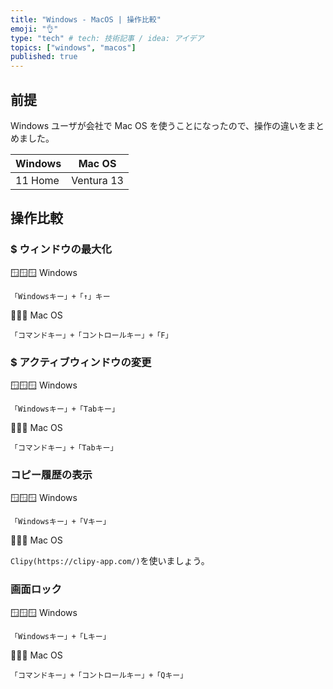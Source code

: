 ```yaml
---
title: "Windows - MacOS | 操作比較"
emoji: "👌"
type: "tech" # tech: 技術記事 / idea: アイデア
topics: ["windows", "macos"]
published: true
---
```


## 前提

Windows ユーザが会社で Mac OS を使うことになったので、操作の違いをまとめました。  

| Windows | Mac OS |
| --- | --- |
| 11 Home | Ventura 13 |

## 操作比較

### $ ウィンドウの最大化

🪟🪟🪟 Windows  

```key
「Windowsキー」+「↑」キー
```

🍎🍎🍎 Mac OS

```key
「コマンドキー」+「コントロールキー」+「F」
```

### $ アクティブウィンドウの変更

🪟🪟🪟 Windows  

```key
「Windowsキー」+「Tabキー」
```

🍎🍎🍎 Mac OS  

```key  
「コマンドキー」+「Tabキー」
```

### コピー履歴の表示

🪟🪟🪟 Windows  

```key
「Windowsキー」+「Vキー」
```

🍎🍎🍎 Mac OS  

`Clipy(https://clipy-app.com/)`を使いましょう。  

### 画面ロック

🪟🪟🪟 Windows  

```key
「Windowsキー」+「Lキー」
```

🍎🍎🍎 Mac OS  

```key
「コマンドキー」+「コントロールキー」+「Qキー」
```
